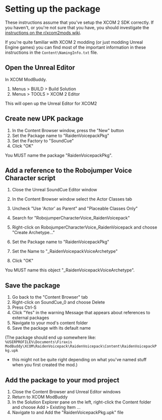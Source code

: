 # Setting up the package

These instructions assume that you've setup the XCOM 2 SDK correctly. 
If you haven't, or you're not sure that you have, you should investigate the 
[instructions on the r/xcom2mods wiki](https://www.reddit.com/r/xcom2mods/wiki/firsttime).

If you're quite familiar with XCOM 2 modding (or just modding Unreal Engine games) 
you can find most of the important information in these instructions in the 
`Content\NamingInfo.txt` file.

## Open the Unreal Editor

In XCOM ModBuddy.

1. Menus > BUILD > Build Solution
2. Menus > TOOLS > XCOM 2 Editor

This will open up the Unreal Editor for XCOM2

## Create new UPK package
1. In the Content Browser window, press the "New" button
2. Set the Package name to "RaidenVoicepackPkg"
3. Set the Factory to "SoundCue"
4. Click "OK"

You MUST name the package "RaidenVoicepackPkg".

## Add a reference to the Robojumper Voice Character script
1. Close the Unreal SoundCue Editor window
2. In the Content Browser window select the Actor Classes tab
3. Uncheck 
    "Use 'Actor' as Parent" and 
    "Placeable Classes Only"
4. Search for "RobojumperCharacterVoice_RaidenVoicepack"
5. Right-click on RobojumperCharacterVoice_RaidenVoicepack and choose "Create Archetype..."

6. Set the Package name to "RaidenVoicepackPkg"
7. Set the Name to "_RaidenVoicepackVoiceArchetype"
8. Click "OK"

You MUST name this object "_RaidenVoicepackVoiceArchetype".

## Save the package
1. Go back to the "Content Browser" tab
2. Right-click on SoundCue_0 and choose Delete
3. Press Ctrl-S
4. Click "Yes" in the warning Message that appears about references to external packages
5. Navigate to your mod's content folder
6. Save the package with its default name

(The package should end up somewhere like:
`%USERPROFILE%\Documents\Firaxis ModBuddy\XCOM\RaidenVoicepack\RaidenVoicepack\Content\RaidenVoicepackPkg.upk` 
- this might not be quite right depending on what you've named stuff when you first created the mod.)

## Add the package to your mod project
1. Close the Content Browser and Unreal Editor windows
2. Return to XCOM ModBuddy
3. In the Solution Explorer pane on the left, right-click the Content folder and choose Add > Existing Item ...
4. Navigate to and Add the "RaidenVoicepackPkg.upk" file